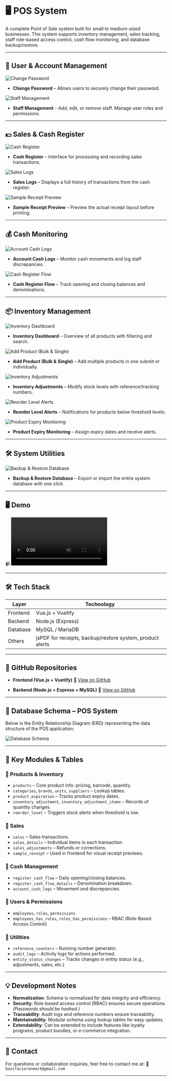 # 🖥️ POS System

A complete Point of Sale system built for small to medium-sized businesses. This system supports inventory management, sales tracking, staff role-based access control, cash flow monitoring, and database backup/restore.

---

## 🔐 User & Account Management
![Change Password](./samples/change_password.png)
- **Change Password** – Allows users to securely change their password.

![Staff Management](./samples/staff.png)
- **Staff Management** – Add, edit, or remove staff. Manage user roles and permissions.

---

## 💵 Sales & Cash Register

![Cash Register](./samples/cash_register.png)
- **Cash Register** – Interface for processing and recording sales transactions.

![Sales Logs](./samples/sales.png)
- **Sales Logs** – Displays a full history of transactions from the cash register.

![Sample Receipt Preview](./samples/sample_receipt.png)
- **Sample Receipt Preview** – Preview the actual receipt layout before printing.

---

## 💰 Cash Monitoring

![Account Cash Logs](./samples/account_cash.png)
- **Account Cash Logs** – Monitor cash movements and log staff discrepancies.

![Cash Register Flow](./samples/account_cash.png)
- **Cash Register Flow** – Track opening and closing balances and denominations.

---

## 📦 Inventory Management

![Inventory Dashboard](./samples/inventory.png)
- **Inventory Dashboard** – Overview of all products with filtering and search.

![Add Product (Bulk & Single)](./samples/inventory_bulk_add.png)
- **Add Product (Bulk & Single)** – Add multiple products in one submit or individually.

![Inventory Adjustments](./samples/inventory_adjustment.png)
- **Inventory Adjustments** – Modify stock levels with reference/tracking numbers.

![Reorder Level Alerts](./samples/reorder_level.png)
- **Reorder Level Alerts** – Notifications for products below threshold levels.

![Product Expiry Monitoring](./samples/product_expiry_date.png)
- **Product Expiry Monitoring** – Assign expiry dates and receive alerts.

---

## 🛠️ System Utilities

![Backup & Restore Database](./samples/backup_restoredb.png)
- **Backup & Restore Database** – Export or import the entire system database with one click.

---

## 🖥️ Demo

📹 ![demo.mp4](./samples/demo.mp4)

---

## 🛠️ Tech Stack

| Layer     | Technology             |
|-----------|------------------------|
| Frontend  | Vue.js + Vuetify       |
| Backend   | Node.js (Express)      |
| Database  | MySQL / MariaDB        |
| Others    | jsPDF for receipts, backup/restore system, product alerts |

---

## 🔗 GitHub Repositories

- **Frontend (Vue.js + Vuetify)**
  🔗 [View on GitHub](https://github.com/ron029/posFe)

- **Backend (Node.js + Express + MySQL)**
  🔗 [View on GitHub](https://github.com/ron029/4dpos)


---

## 🧩 Database Schema – POS System

Below is the Entity Relationship Diagram (ERD) representing the data structure of the POS application:

![Database Schema](./samples/erd_pos.png)

---

## 📁 Key Modules & Tables

### 🔹 Products & Inventory
- `products` – Core product info: pricing, barcode, quantity.
- `categories`, `brands`, `units`, `suppliers` – Lookup tables.
- `product_expiration` – Tracks product expiry dates.
- `inventory_adjustment`, `inventory_adjustment_items` – Records of quantity changes.
- `reorder_level` – Triggers stock alerts when threshold is low.

### 🔹 Sales
- `sales` – Sales transactions.
- `sales_details` – Individual items in each transaction.
- `sales_adjustments` – Refunds or corrections.
- `sample_receipt` – Used in frontend for visual receipt previews.

### 🔹 Cash Management
- `register_cash_flow` – Daily opening/closing balances.
- `register_cash_flow_details` – Denomination breakdown.
- `account_cash_logs` – Movement and discrepancies.

### 🔹 Users & Permissions
- `employees`, `roles`, `permissions`
- `employees_has_roles`, `roles_has_permissions` – RBAC (Role-Based Access Control)

### 🔹 Utilities
- `reference_counters` – Running number generator.
- `audit_logs` – Activity logs for actions performed.
- `entity_status_changes` – Tracks changes in entity status (e.g., adjustments, sales, etc.)

---

## 💡 Development Notes

- **Normalization**: Schema is normalized for data integrity and efficiency.
- **Security**: Role-based access control (RBAC) ensures secure operations. *(Passwords should be hashed.)*
- **Traceability**: Audit logs and reference numbers ensure traceability.
- **Maintainability**: Modular schema using lookup tables for easy updates.
- **Extendability**: Can be extended to include features like loyalty programs, product bundles, or e-commerce integration.

---

## 📩 Contact

For questions or collaboration inquiries, feel free to contact me at:
📧 `bonifacioronmark@gmail.com`

---

